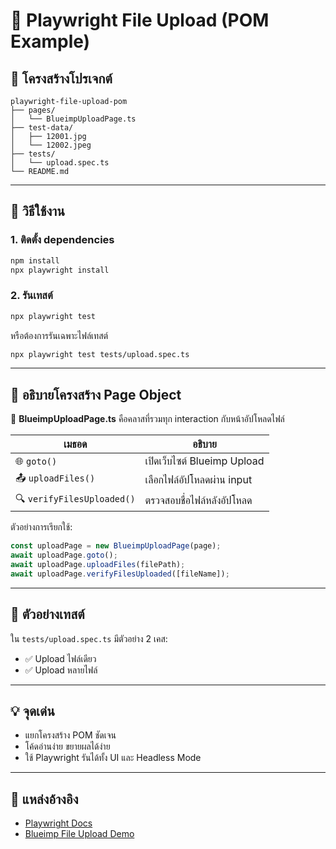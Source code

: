 # 🎉 Playwright File Upload (POM Example)

## 📂 โครงสร้างโปรเจกต์

```
playwright-file-upload-pom
├── pages/
│   └── BlueimpUploadPage.ts
├── test-data/
│   ├── 12001.jpg
│   └── 12002.jpeg
├── tests/
│   └── upload.spec.ts
└── README.md
```

---

## 🚀 วิธีใช้งาน

### 1. ติดตั้ง dependencies

```bash
npm install
npx playwright install
```

### 2. รันเทสต์

```bash
npx playwright test
```

หรือต้องการรันเฉพาะไฟล์เทสต์

```bash
npx playwright test tests/upload.spec.ts
```

---

## 📝 อธิบายโครงสร้าง Page Object

📄 **BlueimpUploadPage.ts** คือคลาสที่รวมทุก interaction กับหน้าอัปโหลดไฟล์

| เมธอด                      | อธิบาย                      |
| -------------------------- | --------------------------- |
| 🌐 `goto()`                | เปิดเว็บไซต์ Blueimp Upload |
| 📤 `uploadFiles()`         | เลือกไฟล์อัปโหลดผ่าน input  |
| 🔍 `verifyFilesUploaded()` | ตรวจสอบชื่อไฟล์หลังอัปโหลด  |

ตัวอย่างการเรียกใช้:

```typescript
const uploadPage = new BlueimpUploadPage(page);
await uploadPage.goto();
await uploadPage.uploadFiles(filePath);
await uploadPage.verifyFilesUploaded([fileName]);
```

---

## 🧪 ตัวอย่างเทสต์

ใน `tests/upload.spec.ts` มีตัวอย่าง 2 เคส:

- ✅ Upload ไฟล์เดียว
- ✅ Upload หลายไฟล์

---

## 💡 จุดเด่น

- แยกโครงสร้าง POM ชัดเจน
- โค้ดอ่านง่าย ขยายผลได้ง่าย
- ใช้ Playwright รันได้ทั้ง UI และ Headless Mode

---

## 📎 แหล่งอ้างอิง

- [Playwright Docs](https://playwright.dev/docs/intro)
- [Blueimp File Upload Demo](https://blueimp.github.io/jQuery-File-Upload/)
